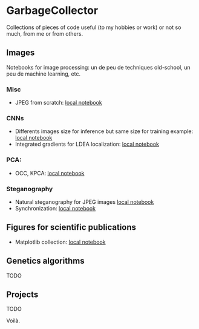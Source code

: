 # GarbageCollector
Collections of pieces of code useful (to my hobbies or work) or not so much, from me or from others.

## Images
Notebooks for image processing: un de peu de techniques old-school, un peu de machine learning, etc.

### Misc
+ JPEG from scratch: [local notebook](Notebooks/Images_JPEG.ipynb)

### CNNs
+ Differents images size for inference but same size for training example: [local notebook](Notebooks/Images_CNN_DifferentsSizesFromInference.ipynb)
+ Integrated gradients for LDEA localization: [local notebook](Notebooks/Images_CNN_IG_LDEA.ipynb)

### PCA:
+ OCC, KPCA: [local notebook](Notebooks/PCA_OCC.ipynb)

### Steganography
+ Natural steganography for JPEG images [local notebook](Notebooks/Steganography_NS.ipynb)
+ Synchronization: [local notebook](Notebooks/Steganography_Synchronization.ipynb)

## Figures for scientific publications
+ Matplotlib collection: [local notebook](Notebooks/Figures_MLP.ipynb)

## Genetics algorithms
TODO

## Projects
TODO

Voilà.